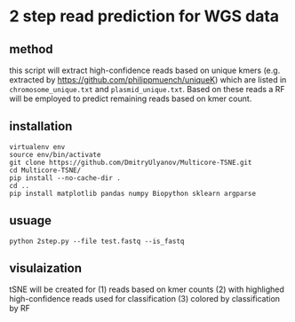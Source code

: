 # 2 step read prediction for WGS data

## method

this script will extract high-confidence reads based on unique kmers (e.g. extracted by https://github.com/philippmuench/uniqueK) which are listed in `chromosome_unique.txt` and `plasmid_unique.txt`. Based on these reads a RF will be employed to predict remaining reads based on kmer count. 

## installation

```
virtualenv env
source env/bin/activate
git clone https://github.com/DmitryUlyanov/Multicore-TSNE.git
cd Multicore-TSNE/
pip install --no-cache-dir .
cd ..
pip install matplotlib pandas numpy Biopython sklearn argparse 
```


## usuage

```
python 2step.py --file test.fastq --is_fastq 
```

## visulaization

tSNE will be created for (1) reads based on kmer counts (2) with highlighed high-confidence reads used for classification (3) colored by classification by RF
